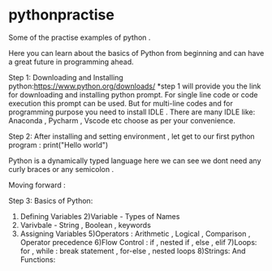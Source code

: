 # pythonpractise
Some of the practise examples of python .  

Here you can learn about the basics of Python from beginning and can have a great future in programming ahead.


Step 1:
Downloading and Installing python:https://www.python.org/downloads/
*step 1 will provide you the link for downloading and installing python prompt. For single line code or code execution this prompt can be used.
But for multi-line codes and for programming purpose you need to install IDLE . 
There are many IDLE like: Anaconda , Pycharm , Vscode etc choose as per your convenience.

Step 2: 
After installing and setting environment , let get to our first python program :
print("Hello world")

Python is a dynamically typed language here we can see we dont need any curly braces or any semicolon .

Moving forward :

Step 3:
Basics of Python:

1) Defining Variables
2)Variable - Types of Names
3) Varivbale - String , Boolean , keywords
4) Assigning Variables
5)Operators : Arithmetic , Logical , Comparison , Operator precedence
6)Flow Control : if , nested if , else , elif
7)Loops: for , while : break statement , for-else , nested loops
8)Strings: And Functions:

